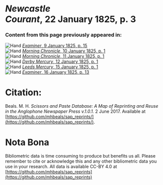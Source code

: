 # *Newcastle Courant*, 22 January 1825, p. 3  
  
### Content from this page previously appeared in:  
![Hand](http://scissorsandpaste.net/wp-content/uploads/2017/06/smallhandpointer.png) [*Examiner*, 9 January 1825, p. 15](https://mhbeals.github.io/sap_html/Examiner/Examiner-9-January-1825-p-15)  
![Hand](http://scissorsandpaste.net/wp-content/uploads/2017/06/smallhandpointer.png) [*Morning Chronicle*, 10 January 1825, p. 1](https://mhbeals.github.io/sap_html/Morning-Chronicle/Morning-Chronicle-10-January-1825-p-1)  
![Hand](http://scissorsandpaste.net/wp-content/uploads/2017/06/smallhandpointer.png) [*Morning Chronicle*, 11 January 1825, p. 1](https://mhbeals.github.io/sap_html/Morning-Chronicle/Morning-Chronicle-11-January-1825-p-1)  
![Hand](http://scissorsandpaste.net/wp-content/uploads/2017/06/smallhandpointer.png) [*Derby Mercury*, 12 January 1825, p. 1](https://mhbeals.github.io/sap_html/Derby-Mercury/Derby-Mercury-12-January-1825-p-1)  
![Hand](http://scissorsandpaste.net/wp-content/uploads/2017/06/smallhandpointer.png) [*Leeds Mercury*, 15 January 1825, p. 1](https://mhbeals.github.io/sap_html/Leeds-Mercury/Leeds-Mercury-15-January-1825-p-1)  
![Hand](http://scissorsandpaste.net/wp-content/uploads/2017/06/smallhandpointer.png) [*Examiner*, 16 January 1825, p. 13](https://mhbeals.github.io/sap_html/Examiner/Examiner-16-January-1825-p-13)  


# Citation: 

Beals. M. H. *Scissors and Paste Database: A Map of Reprinting and Reuse in the Anglophone Newspaper Press v.1.0.1.* 2 June 2017. Available at [https://github.com/mhbeals/sap_reprints/](https://github.com/mhbeals/sap_reprints/). 

# Nota Bona

Bibliometric data is time consuming to produce but benefits us all. Please remember to cite or acknowledge this and any other bibliometric data you use in your research. All data is available CC-BY 4.0 at [https://github.com/mhbeals/sap_reprints](https://github.com/mhbeals/sap_reprints)